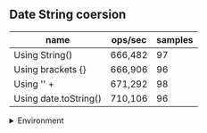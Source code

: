 ## Date String coersion

|name|ops/sec|samples|
|-|-|-|
|Using String()|666,482|97|
|Using brackets {}|666,906|96|
|Using '' + |671,292|98|
|Using date.toString()|710,106|96|


<details>
<summary>Environment</summary>

* __Machine:__ linux x64 | 2 vCPUs | 6.8GB Mem
* __Run:__ Tue Oct 10 2023 20:45:05 GMT+0000 (Coordinated Universal Time)
</details>

<!--
{"environment":{"platform":"linux","arch":"x64","cpus":2,"totalMemory":6.759757995605469},"benchmarks":"[{\"timeStamp\":1696970689662,\"currentTarget\":{\"0\":{\"name\":\"Using String()\",\"options\":{\"async\":false,\"defer\":false,\"delay\":0.005,\"initCount\":1,\"maxTime\":5,\"minSamples\":5,\"minTime\":0.05},\"async\":false,\"defer\":false,\"delay\":0.005,\"initCount\":1,\"maxTime\":5,\"minSamples\":5,\"minTime\":0.05,\"id\":1,\"stats\":{\"moe\":1.9731347976107695e-9,\"rme\":0.13150595684956742,\"sem\":1.0067014273524335e-9,\"deviation\":9.914859206859289e-9,\"mean\":0.000001500414768182617,\"sample\":[0.0000015072648475600635,0.0000015075281692247854,0.0000014929091342287874,0.0000014973765375107962,0.0000015001433421687465,0.0000014914557286237603,0.0000015056382642880544,0.000001501394228191917,0.0000014940944694284777,0.0000014941778896268279,0.0000015015937695446287,0.0000014972574083449981,0.0000014983236441611818,0.0000015066568186556274,0.0000014931652619352534,0.0000014913961640408614,0.0000014982104416713822,0.000001496637906900557,0.0000015001939720642106,0.0000014970608154391399,0.0000014964800607558747,0.0000014963222146111924,0.0000014917595079965453,0.0000015026984858851178,0.000001494086652586489,0.0000015088621233304578,0.000001503808073296249,0.0000015070118392479996,0.0000015030435493946514,0.000001495339024898117,0.0000014948928518309189,0.0000014981085760180861,0.00000149704360888836,0.0000014953480084481065,0.0000014943663622571912,0.0000014979866139155784,0.0000014934084838028379,0.000001505530505399054,0.0000014997952226552042,0.000001502451646488384,0.0000014901957937948062,0.0000015074462325609069,0.000001500437784454294,0.0000014963267097004492,0.0000014931586102269684,0.0000014995899693607403,0.0000014977039890531575,0.000001490716363744534,0.0000015000778177707707,0.0000014992776273909034,0.0000015037545884522713,0.0000014951278817265075,0.0000015031180057708896,0.0000014993430704702978,0.0000014948482612963678,0.0000015037873397388226,0.0000014948899068923461,0.0000014969037986732904,0.0000014903118065264598,0.0000014987987030371538,0.0000015046975934794895,0.0000014982037362048963,0.0000014985547788321385,0.00000151128958562632,0.0000015043881964482256,0.0000014957287681827646,0.0000015036356010351906,0.0000015097308207157093,0.0000015052241128000713,0.000001493447154713389,0.0000015115930035398757,0.0000015022612963679092,0.0000014948720587797842,0.0000014908294017907608,0.0000015456804295445758,0.0000015415187851384715,0.0000015509813784692269,0.0000014913708242853318,0.0000015064020882291697,0.000001497790254930541,0.0000015053351837558628,0.0000014996056818856498,0.000001498373716083833,0.0000015080366324289022,0.0000015018885887312235,0.0000015054925191474203,0.000001488200231550199,0.0000015023220328920026,0.0000014995166538027667,0.0000014984123077836488,0.0000014996799263789111,0.0000014992613548655228,0.0000014979046785014546,0.0000014847298877872113,0.0000014847031407706466,0.000001501057353203111,0.0000015008762690732053],\"variance\":9.830443309184242e-17},\"times\":{\"cycle\":0.05054297188099963,\"elapsed\":5.499,\"period\":0.000001500414768182617,\"timeStamp\":1696970684163},\"running\":false,\"count\":33686,\"cycles\":5,\"hz\":666482.3762107153},\"1\":{\"name\":\"Using brackets {}\",\"options\":{\"async\":false,\"defer\":false,\"delay\":0.005,\"initCount\":1,\"maxTime\":5,\"minSamples\":5,\"minTime\":0.05},\"async\":false,\"defer\":false,\"delay\":0.005,\"initCount\":1,\"maxTime\":5,\"minSamples\":5,\"minTime\":0.05,\"id\":2,\"stats\":{\"moe\":2.160351069282726e-8,\"rme\":1.4407502321144645,\"sem\":1.1022199333075133e-8,\"deviation\":1.079950568371165e-7,\"mean\":0.0000014994625863166898,\"sample\":[0.0000016037577500224638,0.0000015052467024768726,0.0000014792759608851073,0.0000014913798930544477,0.0000014895659251381134,0.0000014876810245502082,0.0000014864372655026737,0.000001484703063606015,0.0000014912187389822541,0.0000014866999353625572,0.0000014843523915853801,0.0000014863679339522858,0.0000014856245739804914,0.0000014912863144905394,0.0000014878458103184864,0.0000014750855858502762,0.0000014890651075332003,0.0000015370473322364556,0.000001485765630508873,0.0000014830654894817253,0.000001486147579033964,0.0000014872376013632624,0.00000147811185215654,0.0000014775066106475498,0.000001495370284404748,0.0000014940775355505936,0.000001485072217651898,0.0000014904754083911152,0.0000014888447526148783,0.000001489285462451522,0.0000014773479257257022,0.0000014735607004348338,0.000001484384710306734,0.0000014858302679515808,0.0000014883129333646727,0.0000014871171406745798,0.0000014827305500058762,0.0000014817051357386295,0.000001563431572452697,0.00000253449659184393,0.0000014895410741567752,0.0000014871994065107533,0.000001512475937242919,0.0000014851780173933483,0.00000149611658244212,0.0000014907457104242568,0.0000014835266588373459,0.0000014870733705226073,0.0000014861485320023487,0.000001489542601291838,0.0000014797215795654727,0.0000014836440986494423,0.000001482836670581327,0.0000014749534351145038,0.0000014849506165590136,0.0000014816857604227833,0.000001487957134468585,0.000001486127980035232,0.000001489795096887845,0.0000014843017909571346,0.0000014735265413975337,0.000001478015707574868,0.0000014879101585437464,0.0000014882800939518496,0.0000014932419847328243,0.0000014842753669994128,0.0000014952532002348794,0.0000014839054022313565,0.0000014746246036406341,0.00000147452184380505,0.0000014825284204345272,0.0000014849183499706402,0.0000014903764239577218,0.0000014850651497357604,0.0000014841373458602466,0.0000014874697592483853,0.0000014719234879624194,0.0000014872496183206108,0.000001483224310041104,0.000001484909600704639,0.0000014906172342924252,0.0000014889760129183792,0.00000149207058132707,0.0000014876254257193188,0.0000014727778919553728,0.000001488829213153259,0.0000014900212272460363,0.0000014869031708749266,0.000001484378185554903,0.0000014838173810921902,0.000001487510921902525,0.0000014912749266001175,0.0000014807521726365239,0.000001485182648267763,0.0000014890141808573107,0.000001487258426306518],\"variance\":1.1662932301252023e-14},\"times\":{\"cycle\":0.051071695689946454,\"elapsed\":5.443,\"period\":0.0000014994625863166898,\"timeStamp\":1696970689676},\"running\":false,\"count\":34060,\"cycles\":3,\"hz\":666905.6027976131},\"2\":{\"name\":\"Using '' + \",\"options\":{\"async\":false,\"defer\":false,\"delay\":0.005,\"initCount\":1,\"maxTime\":5,\"minSamples\":5,\"minTime\":0.05},\"async\":false,\"defer\":false,\"delay\":0.005,\"initCount\":1,\"maxTime\":5,\"minSamples\":5,\"minTime\":0.05,\"id\":3,\"stats\":{\"moe\":2.1577482853119377e-9,\"rme\":0.14484788098832277,\"sem\":1.1008919823020092e-9,\"deviation\":1.0898274604555119e-8,\"mean\":0.0000014896650683387554,\"sample\":[0.000001510499682846528,0.000001491409319188137,0.0000014856490052541472,0.0000014823459472223863,0.0000014901387035834465,0.0000014858467737174568,0.0000014852593718637465,0.0000014824256154436507,0.000001477201995526254,0.000001484115787614787,0.0000014799098186955498,0.000001487179773958088,0.0000014826882799623264,0.0000014798951024252415,0.0000014844954968212856,0.0000014736406286790675,0.0000014844954968212856,0.000001489431392747822,0.0000014907470567459383,0.0000014874888156345657,0.0000014861761243230516,0.0000014879038144572638,0.0000014754478161054862,0.0000014716891923710856,0.000001486900135389687,0.0000014958301153755592,0.0000014867412291028961,0.0000014830208971038381,0.0000014822468212856135,0.00000148838359430186,0.000001477001854250059,0.0000014911443960442665,0.0000014877860842947964,0.0000014886720331999058,0.0000014851224099364257,0.0000014872886743583707,0.0000014867824052272193,0.0000014890075641629386,0.0000014802836119613845,0.0000015490537438191666,0.0000014982524429008712,0.0000014890458264657405,0.000001495980250765246,0.0000014906911349187663,0.000001493504915234283,0.0000014774315693430658,0.000001473996762420532,0.0000014878596656463387,0.000001488613168118672,0.000001485690457970332,0.0000014891723863903933,0.000001483571285613374,0.000001495223805038851,0.0000014765986284436073,0.0000014877772545326112,0.0000014995533906286792,0.0000014898935130680479,0.000001499562220390864,0.0000014921156698846245,0.0000014914387214504356,0.000001489599187661879,0.0000014823998704968212,0.0000014884218566046622,0.0000014873445961855427,0.0000014876978161054862,0.0000014902672769013422,0.0000014949353367082647,0.000001491529962326348,0.000001494152431127855,0.000001474135065928891,0.0000014922452024958793,0.0000014891841594066399,0.0000014842747527666589,0.000001486744172356958,0.0000014868677595950082,0.000001486093713209324,0.0000014773109253590771,0.0000014774816046621142,0.0000014871415116552861,0.0000014854432246291501,0.000001488677919708029,0.0000014877920002354603,0.0000014875859430186014,0.0000014964688309394868,0.0000014754183541323288,0.0000014863291441017188,0.0000014880774958794442,0.0000015018108959265365,0.0000015119623263480103,0.0000015124067577113255,0.000001515488403578997,0.0000015070382034377207,0.0000014951001883682598,0.000001504574670355545,0.0000015139284200612197,0.0000015074031669413704,0.0000015028351777725454,0.0000015036887214504358],\"variance\":1.1877238935629102e-16},\"times\":{\"cycle\":0.05061286036187755,\"elapsed\":5.452,\"period\":0.0000014896650683387554,\"timeStamp\":1696970695119},\"running\":false,\"count\":33976,\"cycles\":3,\"hz\":671291.8368389882},\"3\":{\"name\":\"Using date.toString()\",\"options\":{\"async\":false,\"defer\":false,\"delay\":0.005,\"initCount\":1,\"maxTime\":5,\"minSamples\":5,\"minTime\":0.05},\"async\":false,\"defer\":false,\"delay\":0.005,\"initCount\":1,\"maxTime\":5,\"minSamples\":5,\"minTime\":0.05,\"id\":4,\"stats\":{\"moe\":3.841690875112512e-9,\"rme\":0.27280061491907115,\"sem\":1.9600463648533226e-9,\"deviation\":1.920445386435067e-8,\"mean\":0.0000014082412813666808,\"sample\":[0.0000014664756097560976,0.0000015230584761959096,0.000001508212610340479,0.000001425392321703797,0.0000014182223746849622,0.0000014147806663512122,0.000001416139152452767,0.0000013983532374300898,0.0000014143165920031164,0.0000013957654637023847,0.0000013951727927877794,0.0000014097643785302873,0.0000013949223406327388,0.0000014121295250285205,0.000001394663596649879,0.0000014131145552185648,0.0000013958016361056234,0.0000014083647569492753,0.0000013969424858788504,0.0000014088600684493168,0.0000013915916692172848,0.0000013997611786638472,0.000001410301399593756,0.000001395429227301817,0.0000014228232282478644,0.0000014007939564261665,0.0000014161646400845878,0.0000013949951306380256,0.0000014100041180889842,0.0000013997003812014803,0.0000014128506357995492,0.0000013981811402654497,0.0000014128562286095883,0.0000014008301010044798,0.0000013952483374606973,0.0000014174696569186676,0.0000013924324271682574,0.0000014147539163582739,0.000001399466679651632,0.0000014127142936642643,0.000001394271682573249,0.0000014122579648849438,0.0000013973101922702358,0.0000014082399899830269,0.0000013982507025793707,0.0000013981839227580067,0.0000014147400038954895,0.0000013974716046634575,0.0000014079951306380255,0.0000013958243134199615,0.0000014081676451765492,0.0000014061141378446813,0.000001417099585408609,0.0000014005212443306715,0.0000014250798853613067,0.0000014017260914327055,0.0000013961665878293775,0.0000013948142686218315,0.000001392156960405131,0.0000014139775731099919,0.0000013998228386989065,0.0000014124304794234677,0.0000013971126352987006,0.0000014132763849856702,0.0000014059944906647376,0.0000014131901277164083,0.000001398804446423106,0.0000014142975875789534,0.0000013975244441971117,0.0000013974298394501795,0.0000014128116809037535,0.0000013962973649795488,0.0000014174446144856563,0.0000013971988925679624,0.0000014106886390828905,0.0000013967398091210105,0.000001410930715935335,0.0000014003904671805002,0.0000014148957956537467,0.0000013990993628092046,0.0000013978945435320961,0.0000013982952224602799,0.000001396892818386711,0.0000014227815186844374,0.000001399015915857425,0.0000014198681933275829,0.000001400902473635883,0.0000014161145552185648,0.0000013996280642199281,0.0000014111060129664154,0.0000014000565680736804,0.0000014231488077019395,0.0000013961638053368207,0.0000013976441192019812,0.0000014154022371240156,0.000001400677063913854],\"variance\":3.6881104822797345e-16},\"times\":{\"cycle\":0.05061078341103714,\"elapsed\":5.401,\"period\":0.0000014082412813666808,\"timeStamp\":1696970700572},\"running\":false,\"count\":35939,\"cycles\":3,\"hz\":710105.5857626275},\"options\":{},\"events\":{\"start\":[null],\"cycle\":[null,null],\"complete\":[null,null]},\"length\":4,\"running\":false},\"type\":\"cycle\",\"target\":{\"name\":\"Using String()\",\"options\":{\"async\":false,\"defer\":false,\"delay\":0.005,\"initCount\":1,\"maxTime\":5,\"minSamples\":5,\"minTime\":0.05},\"async\":false,\"defer\":false,\"delay\":0.005,\"initCount\":1,\"maxTime\":5,\"minSamples\":5,\"minTime\":0.05,\"id\":1,\"stats\":{\"moe\":1.9731347976107695e-9,\"rme\":0.13150595684956742,\"sem\":1.0067014273524335e-9,\"deviation\":9.914859206859289e-9,\"mean\":0.000001500414768182617,\"sample\":[0.0000015072648475600635,0.0000015075281692247854,0.0000014929091342287874,0.0000014973765375107962,0.0000015001433421687465,0.0000014914557286237603,0.0000015056382642880544,0.000001501394228191917,0.0000014940944694284777,0.0000014941778896268279,0.0000015015937695446287,0.0000014972574083449981,0.0000014983236441611818,0.0000015066568186556274,0.0000014931652619352534,0.0000014913961640408614,0.0000014982104416713822,0.000001496637906900557,0.0000015001939720642106,0.0000014970608154391399,0.0000014964800607558747,0.0000014963222146111924,0.0000014917595079965453,0.0000015026984858851178,0.000001494086652586489,0.0000015088621233304578,0.000001503808073296249,0.0000015070118392479996,0.0000015030435493946514,0.000001495339024898117,0.0000014948928518309189,0.0000014981085760180861,0.00000149704360888836,0.0000014953480084481065,0.0000014943663622571912,0.0000014979866139155784,0.0000014934084838028379,0.000001505530505399054,0.0000014997952226552042,0.000001502451646488384,0.0000014901957937948062,0.0000015074462325609069,0.000001500437784454294,0.0000014963267097004492,0.0000014931586102269684,0.0000014995899693607403,0.0000014977039890531575,0.000001490716363744534,0.0000015000778177707707,0.0000014992776273909034,0.0000015037545884522713,0.0000014951278817265075,0.0000015031180057708896,0.0000014993430704702978,0.0000014948482612963678,0.0000015037873397388226,0.0000014948899068923461,0.0000014969037986732904,0.0000014903118065264598,0.0000014987987030371538,0.0000015046975934794895,0.0000014982037362048963,0.0000014985547788321385,0.00000151128958562632,0.0000015043881964482256,0.0000014957287681827646,0.0000015036356010351906,0.0000015097308207157093,0.0000015052241128000713,0.000001493447154713389,0.0000015115930035398757,0.0000015022612963679092,0.0000014948720587797842,0.0000014908294017907608,0.0000015456804295445758,0.0000015415187851384715,0.0000015509813784692269,0.0000014913708242853318,0.0000015064020882291697,0.000001497790254930541,0.0000015053351837558628,0.0000014996056818856498,0.000001498373716083833,0.0000015080366324289022,0.0000015018885887312235,0.0000015054925191474203,0.000001488200231550199,0.0000015023220328920026,0.0000014995166538027667,0.0000014984123077836488,0.0000014996799263789111,0.0000014992613548655228,0.0000014979046785014546,0.0000014847298877872113,0.0000014847031407706466,0.000001501057353203111,0.0000015008762690732053],\"variance\":9.830443309184242e-17},\"times\":{\"cycle\":0.05054297188099963,\"elapsed\":5.499,\"period\":0.000001500414768182617,\"timeStamp\":1696970684163},\"running\":false,\"count\":33686,\"cycles\":5,\"hz\":666482.3762107153},\"aborted\":false},{\"timeStamp\":1696970695119,\"currentTarget\":{\"0\":{\"name\":\"Using String()\",\"options\":{\"async\":false,\"defer\":false,\"delay\":0.005,\"initCount\":1,\"maxTime\":5,\"minSamples\":5,\"minTime\":0.05},\"async\":false,\"defer\":false,\"delay\":0.005,\"initCount\":1,\"maxTime\":5,\"minSamples\":5,\"minTime\":0.05,\"id\":1,\"stats\":{\"moe\":1.9731347976107695e-9,\"rme\":0.13150595684956742,\"sem\":1.0067014273524335e-9,\"deviation\":9.914859206859289e-9,\"mean\":0.000001500414768182617,\"sample\":[0.0000015072648475600635,0.0000015075281692247854,0.0000014929091342287874,0.0000014973765375107962,0.0000015001433421687465,0.0000014914557286237603,0.0000015056382642880544,0.000001501394228191917,0.0000014940944694284777,0.0000014941778896268279,0.0000015015937695446287,0.0000014972574083449981,0.0000014983236441611818,0.0000015066568186556274,0.0000014931652619352534,0.0000014913961640408614,0.0000014982104416713822,0.000001496637906900557,0.0000015001939720642106,0.0000014970608154391399,0.0000014964800607558747,0.0000014963222146111924,0.0000014917595079965453,0.0000015026984858851178,0.000001494086652586489,0.0000015088621233304578,0.000001503808073296249,0.0000015070118392479996,0.0000015030435493946514,0.000001495339024898117,0.0000014948928518309189,0.0000014981085760180861,0.00000149704360888836,0.0000014953480084481065,0.0000014943663622571912,0.0000014979866139155784,0.0000014934084838028379,0.000001505530505399054,0.0000014997952226552042,0.000001502451646488384,0.0000014901957937948062,0.0000015074462325609069,0.000001500437784454294,0.0000014963267097004492,0.0000014931586102269684,0.0000014995899693607403,0.0000014977039890531575,0.000001490716363744534,0.0000015000778177707707,0.0000014992776273909034,0.0000015037545884522713,0.0000014951278817265075,0.0000015031180057708896,0.0000014993430704702978,0.0000014948482612963678,0.0000015037873397388226,0.0000014948899068923461,0.0000014969037986732904,0.0000014903118065264598,0.0000014987987030371538,0.0000015046975934794895,0.0000014982037362048963,0.0000014985547788321385,0.00000151128958562632,0.0000015043881964482256,0.0000014957287681827646,0.0000015036356010351906,0.0000015097308207157093,0.0000015052241128000713,0.000001493447154713389,0.0000015115930035398757,0.0000015022612963679092,0.0000014948720587797842,0.0000014908294017907608,0.0000015456804295445758,0.0000015415187851384715,0.0000015509813784692269,0.0000014913708242853318,0.0000015064020882291697,0.000001497790254930541,0.0000015053351837558628,0.0000014996056818856498,0.000001498373716083833,0.0000015080366324289022,0.0000015018885887312235,0.0000015054925191474203,0.000001488200231550199,0.0000015023220328920026,0.0000014995166538027667,0.0000014984123077836488,0.0000014996799263789111,0.0000014992613548655228,0.0000014979046785014546,0.0000014847298877872113,0.0000014847031407706466,0.000001501057353203111,0.0000015008762690732053],\"variance\":9.830443309184242e-17},\"times\":{\"cycle\":0.05054297188099963,\"elapsed\":5.499,\"period\":0.000001500414768182617,\"timeStamp\":1696970684163},\"running\":false,\"count\":33686,\"cycles\":5,\"hz\":666482.3762107153},\"1\":{\"name\":\"Using brackets {}\",\"options\":{\"async\":false,\"defer\":false,\"delay\":0.005,\"initCount\":1,\"maxTime\":5,\"minSamples\":5,\"minTime\":0.05},\"async\":false,\"defer\":false,\"delay\":0.005,\"initCount\":1,\"maxTime\":5,\"minSamples\":5,\"minTime\":0.05,\"id\":2,\"stats\":{\"moe\":2.160351069282726e-8,\"rme\":1.4407502321144645,\"sem\":1.1022199333075133e-8,\"deviation\":1.079950568371165e-7,\"mean\":0.0000014994625863166898,\"sample\":[0.0000016037577500224638,0.0000015052467024768726,0.0000014792759608851073,0.0000014913798930544477,0.0000014895659251381134,0.0000014876810245502082,0.0000014864372655026737,0.000001484703063606015,0.0000014912187389822541,0.0000014866999353625572,0.0000014843523915853801,0.0000014863679339522858,0.0000014856245739804914,0.0000014912863144905394,0.0000014878458103184864,0.0000014750855858502762,0.0000014890651075332003,0.0000015370473322364556,0.000001485765630508873,0.0000014830654894817253,0.000001486147579033964,0.0000014872376013632624,0.00000147811185215654,0.0000014775066106475498,0.000001495370284404748,0.0000014940775355505936,0.000001485072217651898,0.0000014904754083911152,0.0000014888447526148783,0.000001489285462451522,0.0000014773479257257022,0.0000014735607004348338,0.000001484384710306734,0.0000014858302679515808,0.0000014883129333646727,0.0000014871171406745798,0.0000014827305500058762,0.0000014817051357386295,0.000001563431572452697,0.00000253449659184393,0.0000014895410741567752,0.0000014871994065107533,0.000001512475937242919,0.0000014851780173933483,0.00000149611658244212,0.0000014907457104242568,0.0000014835266588373459,0.0000014870733705226073,0.0000014861485320023487,0.000001489542601291838,0.0000014797215795654727,0.0000014836440986494423,0.000001482836670581327,0.0000014749534351145038,0.0000014849506165590136,0.0000014816857604227833,0.000001487957134468585,0.000001486127980035232,0.000001489795096887845,0.0000014843017909571346,0.0000014735265413975337,0.000001478015707574868,0.0000014879101585437464,0.0000014882800939518496,0.0000014932419847328243,0.0000014842753669994128,0.0000014952532002348794,0.0000014839054022313565,0.0000014746246036406341,0.00000147452184380505,0.0000014825284204345272,0.0000014849183499706402,0.0000014903764239577218,0.0000014850651497357604,0.0000014841373458602466,0.0000014874697592483853,0.0000014719234879624194,0.0000014872496183206108,0.000001483224310041104,0.000001484909600704639,0.0000014906172342924252,0.0000014889760129183792,0.00000149207058132707,0.0000014876254257193188,0.0000014727778919553728,0.000001488829213153259,0.0000014900212272460363,0.0000014869031708749266,0.000001484378185554903,0.0000014838173810921902,0.000001487510921902525,0.0000014912749266001175,0.0000014807521726365239,0.000001485182648267763,0.0000014890141808573107,0.000001487258426306518],\"variance\":1.1662932301252023e-14},\"times\":{\"cycle\":0.051071695689946454,\"elapsed\":5.443,\"period\":0.0000014994625863166898,\"timeStamp\":1696970689676},\"running\":false,\"count\":34060,\"cycles\":3,\"hz\":666905.6027976131},\"2\":{\"name\":\"Using '' + \",\"options\":{\"async\":false,\"defer\":false,\"delay\":0.005,\"initCount\":1,\"maxTime\":5,\"minSamples\":5,\"minTime\":0.05},\"async\":false,\"defer\":false,\"delay\":0.005,\"initCount\":1,\"maxTime\":5,\"minSamples\":5,\"minTime\":0.05,\"id\":3,\"stats\":{\"moe\":2.1577482853119377e-9,\"rme\":0.14484788098832277,\"sem\":1.1008919823020092e-9,\"deviation\":1.0898274604555119e-8,\"mean\":0.0000014896650683387554,\"sample\":[0.000001510499682846528,0.000001491409319188137,0.0000014856490052541472,0.0000014823459472223863,0.0000014901387035834465,0.0000014858467737174568,0.0000014852593718637465,0.0000014824256154436507,0.000001477201995526254,0.000001484115787614787,0.0000014799098186955498,0.000001487179773958088,0.0000014826882799623264,0.0000014798951024252415,0.0000014844954968212856,0.0000014736406286790675,0.0000014844954968212856,0.000001489431392747822,0.0000014907470567459383,0.0000014874888156345657,0.0000014861761243230516,0.0000014879038144572638,0.0000014754478161054862,0.0000014716891923710856,0.000001486900135389687,0.0000014958301153755592,0.0000014867412291028961,0.0000014830208971038381,0.0000014822468212856135,0.00000148838359430186,0.000001477001854250059,0.0000014911443960442665,0.0000014877860842947964,0.0000014886720331999058,0.0000014851224099364257,0.0000014872886743583707,0.0000014867824052272193,0.0000014890075641629386,0.0000014802836119613845,0.0000015490537438191666,0.0000014982524429008712,0.0000014890458264657405,0.000001495980250765246,0.0000014906911349187663,0.000001493504915234283,0.0000014774315693430658,0.000001473996762420532,0.0000014878596656463387,0.000001488613168118672,0.000001485690457970332,0.0000014891723863903933,0.000001483571285613374,0.000001495223805038851,0.0000014765986284436073,0.0000014877772545326112,0.0000014995533906286792,0.0000014898935130680479,0.000001499562220390864,0.0000014921156698846245,0.0000014914387214504356,0.000001489599187661879,0.0000014823998704968212,0.0000014884218566046622,0.0000014873445961855427,0.0000014876978161054862,0.0000014902672769013422,0.0000014949353367082647,0.000001491529962326348,0.000001494152431127855,0.000001474135065928891,0.0000014922452024958793,0.0000014891841594066399,0.0000014842747527666589,0.000001486744172356958,0.0000014868677595950082,0.000001486093713209324,0.0000014773109253590771,0.0000014774816046621142,0.0000014871415116552861,0.0000014854432246291501,0.000001488677919708029,0.0000014877920002354603,0.0000014875859430186014,0.0000014964688309394868,0.0000014754183541323288,0.0000014863291441017188,0.0000014880774958794442,0.0000015018108959265365,0.0000015119623263480103,0.0000015124067577113255,0.000001515488403578997,0.0000015070382034377207,0.0000014951001883682598,0.000001504574670355545,0.0000015139284200612197,0.0000015074031669413704,0.0000015028351777725454,0.0000015036887214504358],\"variance\":1.1877238935629102e-16},\"times\":{\"cycle\":0.05061286036187755,\"elapsed\":5.452,\"period\":0.0000014896650683387554,\"timeStamp\":1696970695119},\"running\":false,\"count\":33976,\"cycles\":3,\"hz\":671291.8368389882},\"3\":{\"name\":\"Using date.toString()\",\"options\":{\"async\":false,\"defer\":false,\"delay\":0.005,\"initCount\":1,\"maxTime\":5,\"minSamples\":5,\"minTime\":0.05},\"async\":false,\"defer\":false,\"delay\":0.005,\"initCount\":1,\"maxTime\":5,\"minSamples\":5,\"minTime\":0.05,\"id\":4,\"stats\":{\"moe\":3.841690875112512e-9,\"rme\":0.27280061491907115,\"sem\":1.9600463648533226e-9,\"deviation\":1.920445386435067e-8,\"mean\":0.0000014082412813666808,\"sample\":[0.0000014664756097560976,0.0000015230584761959096,0.000001508212610340479,0.000001425392321703797,0.0000014182223746849622,0.0000014147806663512122,0.000001416139152452767,0.0000013983532374300898,0.0000014143165920031164,0.0000013957654637023847,0.0000013951727927877794,0.0000014097643785302873,0.0000013949223406327388,0.0000014121295250285205,0.000001394663596649879,0.0000014131145552185648,0.0000013958016361056234,0.0000014083647569492753,0.0000013969424858788504,0.0000014088600684493168,0.0000013915916692172848,0.0000013997611786638472,0.000001410301399593756,0.000001395429227301817,0.0000014228232282478644,0.0000014007939564261665,0.0000014161646400845878,0.0000013949951306380256,0.0000014100041180889842,0.0000013997003812014803,0.0000014128506357995492,0.0000013981811402654497,0.0000014128562286095883,0.0000014008301010044798,0.0000013952483374606973,0.0000014174696569186676,0.0000013924324271682574,0.0000014147539163582739,0.000001399466679651632,0.0000014127142936642643,0.000001394271682573249,0.0000014122579648849438,0.0000013973101922702358,0.0000014082399899830269,0.0000013982507025793707,0.0000013981839227580067,0.0000014147400038954895,0.0000013974716046634575,0.0000014079951306380255,0.0000013958243134199615,0.0000014081676451765492,0.0000014061141378446813,0.000001417099585408609,0.0000014005212443306715,0.0000014250798853613067,0.0000014017260914327055,0.0000013961665878293775,0.0000013948142686218315,0.000001392156960405131,0.0000014139775731099919,0.0000013998228386989065,0.0000014124304794234677,0.0000013971126352987006,0.0000014132763849856702,0.0000014059944906647376,0.0000014131901277164083,0.000001398804446423106,0.0000014142975875789534,0.0000013975244441971117,0.0000013974298394501795,0.0000014128116809037535,0.0000013962973649795488,0.0000014174446144856563,0.0000013971988925679624,0.0000014106886390828905,0.0000013967398091210105,0.000001410930715935335,0.0000014003904671805002,0.0000014148957956537467,0.0000013990993628092046,0.0000013978945435320961,0.0000013982952224602799,0.000001396892818386711,0.0000014227815186844374,0.000001399015915857425,0.0000014198681933275829,0.000001400902473635883,0.0000014161145552185648,0.0000013996280642199281,0.0000014111060129664154,0.0000014000565680736804,0.0000014231488077019395,0.0000013961638053368207,0.0000013976441192019812,0.0000014154022371240156,0.000001400677063913854],\"variance\":3.6881104822797345e-16},\"times\":{\"cycle\":0.05061078341103714,\"elapsed\":5.401,\"period\":0.0000014082412813666808,\"timeStamp\":1696970700572},\"running\":false,\"count\":35939,\"cycles\":3,\"hz\":710105.5857626275},\"options\":{},\"events\":{\"start\":[null],\"cycle\":[null,null],\"complete\":[null,null]},\"length\":4,\"running\":false},\"type\":\"cycle\",\"target\":{\"name\":\"Using brackets {}\",\"options\":{\"async\":false,\"defer\":false,\"delay\":0.005,\"initCount\":1,\"maxTime\":5,\"minSamples\":5,\"minTime\":0.05},\"async\":false,\"defer\":false,\"delay\":0.005,\"initCount\":1,\"maxTime\":5,\"minSamples\":5,\"minTime\":0.05,\"id\":2,\"stats\":{\"moe\":2.160351069282726e-8,\"rme\":1.4407502321144645,\"sem\":1.1022199333075133e-8,\"deviation\":1.079950568371165e-7,\"mean\":0.0000014994625863166898,\"sample\":[0.0000016037577500224638,0.0000015052467024768726,0.0000014792759608851073,0.0000014913798930544477,0.0000014895659251381134,0.0000014876810245502082,0.0000014864372655026737,0.000001484703063606015,0.0000014912187389822541,0.0000014866999353625572,0.0000014843523915853801,0.0000014863679339522858,0.0000014856245739804914,0.0000014912863144905394,0.0000014878458103184864,0.0000014750855858502762,0.0000014890651075332003,0.0000015370473322364556,0.000001485765630508873,0.0000014830654894817253,0.000001486147579033964,0.0000014872376013632624,0.00000147811185215654,0.0000014775066106475498,0.000001495370284404748,0.0000014940775355505936,0.000001485072217651898,0.0000014904754083911152,0.0000014888447526148783,0.000001489285462451522,0.0000014773479257257022,0.0000014735607004348338,0.000001484384710306734,0.0000014858302679515808,0.0000014883129333646727,0.0000014871171406745798,0.0000014827305500058762,0.0000014817051357386295,0.000001563431572452697,0.00000253449659184393,0.0000014895410741567752,0.0000014871994065107533,0.000001512475937242919,0.0000014851780173933483,0.00000149611658244212,0.0000014907457104242568,0.0000014835266588373459,0.0000014870733705226073,0.0000014861485320023487,0.000001489542601291838,0.0000014797215795654727,0.0000014836440986494423,0.000001482836670581327,0.0000014749534351145038,0.0000014849506165590136,0.0000014816857604227833,0.000001487957134468585,0.000001486127980035232,0.000001489795096887845,0.0000014843017909571346,0.0000014735265413975337,0.000001478015707574868,0.0000014879101585437464,0.0000014882800939518496,0.0000014932419847328243,0.0000014842753669994128,0.0000014952532002348794,0.0000014839054022313565,0.0000014746246036406341,0.00000147452184380505,0.0000014825284204345272,0.0000014849183499706402,0.0000014903764239577218,0.0000014850651497357604,0.0000014841373458602466,0.0000014874697592483853,0.0000014719234879624194,0.0000014872496183206108,0.000001483224310041104,0.000001484909600704639,0.0000014906172342924252,0.0000014889760129183792,0.00000149207058132707,0.0000014876254257193188,0.0000014727778919553728,0.000001488829213153259,0.0000014900212272460363,0.0000014869031708749266,0.000001484378185554903,0.0000014838173810921902,0.000001487510921902525,0.0000014912749266001175,0.0000014807521726365239,0.000001485182648267763,0.0000014890141808573107,0.000001487258426306518],\"variance\":1.1662932301252023e-14},\"times\":{\"cycle\":0.051071695689946454,\"elapsed\":5.443,\"period\":0.0000014994625863166898,\"timeStamp\":1696970689676},\"running\":false,\"count\":34060,\"cycles\":3,\"hz\":666905.6027976131},\"aborted\":false},{\"timeStamp\":1696970700572,\"currentTarget\":{\"0\":{\"name\":\"Using String()\",\"options\":{\"async\":false,\"defer\":false,\"delay\":0.005,\"initCount\":1,\"maxTime\":5,\"minSamples\":5,\"minTime\":0.05},\"async\":false,\"defer\":false,\"delay\":0.005,\"initCount\":1,\"maxTime\":5,\"minSamples\":5,\"minTime\":0.05,\"id\":1,\"stats\":{\"moe\":1.9731347976107695e-9,\"rme\":0.13150595684956742,\"sem\":1.0067014273524335e-9,\"deviation\":9.914859206859289e-9,\"mean\":0.000001500414768182617,\"sample\":[0.0000015072648475600635,0.0000015075281692247854,0.0000014929091342287874,0.0000014973765375107962,0.0000015001433421687465,0.0000014914557286237603,0.0000015056382642880544,0.000001501394228191917,0.0000014940944694284777,0.0000014941778896268279,0.0000015015937695446287,0.0000014972574083449981,0.0000014983236441611818,0.0000015066568186556274,0.0000014931652619352534,0.0000014913961640408614,0.0000014982104416713822,0.000001496637906900557,0.0000015001939720642106,0.0000014970608154391399,0.0000014964800607558747,0.0000014963222146111924,0.0000014917595079965453,0.0000015026984858851178,0.000001494086652586489,0.0000015088621233304578,0.000001503808073296249,0.0000015070118392479996,0.0000015030435493946514,0.000001495339024898117,0.0000014948928518309189,0.0000014981085760180861,0.00000149704360888836,0.0000014953480084481065,0.0000014943663622571912,0.0000014979866139155784,0.0000014934084838028379,0.000001505530505399054,0.0000014997952226552042,0.000001502451646488384,0.0000014901957937948062,0.0000015074462325609069,0.000001500437784454294,0.0000014963267097004492,0.0000014931586102269684,0.0000014995899693607403,0.0000014977039890531575,0.000001490716363744534,0.0000015000778177707707,0.0000014992776273909034,0.0000015037545884522713,0.0000014951278817265075,0.0000015031180057708896,0.0000014993430704702978,0.0000014948482612963678,0.0000015037873397388226,0.0000014948899068923461,0.0000014969037986732904,0.0000014903118065264598,0.0000014987987030371538,0.0000015046975934794895,0.0000014982037362048963,0.0000014985547788321385,0.00000151128958562632,0.0000015043881964482256,0.0000014957287681827646,0.0000015036356010351906,0.0000015097308207157093,0.0000015052241128000713,0.000001493447154713389,0.0000015115930035398757,0.0000015022612963679092,0.0000014948720587797842,0.0000014908294017907608,0.0000015456804295445758,0.0000015415187851384715,0.0000015509813784692269,0.0000014913708242853318,0.0000015064020882291697,0.000001497790254930541,0.0000015053351837558628,0.0000014996056818856498,0.000001498373716083833,0.0000015080366324289022,0.0000015018885887312235,0.0000015054925191474203,0.000001488200231550199,0.0000015023220328920026,0.0000014995166538027667,0.0000014984123077836488,0.0000014996799263789111,0.0000014992613548655228,0.0000014979046785014546,0.0000014847298877872113,0.0000014847031407706466,0.000001501057353203111,0.0000015008762690732053],\"variance\":9.830443309184242e-17},\"times\":{\"cycle\":0.05054297188099963,\"elapsed\":5.499,\"period\":0.000001500414768182617,\"timeStamp\":1696970684163},\"running\":false,\"count\":33686,\"cycles\":5,\"hz\":666482.3762107153},\"1\":{\"name\":\"Using brackets {}\",\"options\":{\"async\":false,\"defer\":false,\"delay\":0.005,\"initCount\":1,\"maxTime\":5,\"minSamples\":5,\"minTime\":0.05},\"async\":false,\"defer\":false,\"delay\":0.005,\"initCount\":1,\"maxTime\":5,\"minSamples\":5,\"minTime\":0.05,\"id\":2,\"stats\":{\"moe\":2.160351069282726e-8,\"rme\":1.4407502321144645,\"sem\":1.1022199333075133e-8,\"deviation\":1.079950568371165e-7,\"mean\":0.0000014994625863166898,\"sample\":[0.0000016037577500224638,0.0000015052467024768726,0.0000014792759608851073,0.0000014913798930544477,0.0000014895659251381134,0.0000014876810245502082,0.0000014864372655026737,0.000001484703063606015,0.0000014912187389822541,0.0000014866999353625572,0.0000014843523915853801,0.0000014863679339522858,0.0000014856245739804914,0.0000014912863144905394,0.0000014878458103184864,0.0000014750855858502762,0.0000014890651075332003,0.0000015370473322364556,0.000001485765630508873,0.0000014830654894817253,0.000001486147579033964,0.0000014872376013632624,0.00000147811185215654,0.0000014775066106475498,0.000001495370284404748,0.0000014940775355505936,0.000001485072217651898,0.0000014904754083911152,0.0000014888447526148783,0.000001489285462451522,0.0000014773479257257022,0.0000014735607004348338,0.000001484384710306734,0.0000014858302679515808,0.0000014883129333646727,0.0000014871171406745798,0.0000014827305500058762,0.0000014817051357386295,0.000001563431572452697,0.00000253449659184393,0.0000014895410741567752,0.0000014871994065107533,0.000001512475937242919,0.0000014851780173933483,0.00000149611658244212,0.0000014907457104242568,0.0000014835266588373459,0.0000014870733705226073,0.0000014861485320023487,0.000001489542601291838,0.0000014797215795654727,0.0000014836440986494423,0.000001482836670581327,0.0000014749534351145038,0.0000014849506165590136,0.0000014816857604227833,0.000001487957134468585,0.000001486127980035232,0.000001489795096887845,0.0000014843017909571346,0.0000014735265413975337,0.000001478015707574868,0.0000014879101585437464,0.0000014882800939518496,0.0000014932419847328243,0.0000014842753669994128,0.0000014952532002348794,0.0000014839054022313565,0.0000014746246036406341,0.00000147452184380505,0.0000014825284204345272,0.0000014849183499706402,0.0000014903764239577218,0.0000014850651497357604,0.0000014841373458602466,0.0000014874697592483853,0.0000014719234879624194,0.0000014872496183206108,0.000001483224310041104,0.000001484909600704639,0.0000014906172342924252,0.0000014889760129183792,0.00000149207058132707,0.0000014876254257193188,0.0000014727778919553728,0.000001488829213153259,0.0000014900212272460363,0.0000014869031708749266,0.000001484378185554903,0.0000014838173810921902,0.000001487510921902525,0.0000014912749266001175,0.0000014807521726365239,0.000001485182648267763,0.0000014890141808573107,0.000001487258426306518],\"variance\":1.1662932301252023e-14},\"times\":{\"cycle\":0.051071695689946454,\"elapsed\":5.443,\"period\":0.0000014994625863166898,\"timeStamp\":1696970689676},\"running\":false,\"count\":34060,\"cycles\":3,\"hz\":666905.6027976131},\"2\":{\"name\":\"Using '' + \",\"options\":{\"async\":false,\"defer\":false,\"delay\":0.005,\"initCount\":1,\"maxTime\":5,\"minSamples\":5,\"minTime\":0.05},\"async\":false,\"defer\":false,\"delay\":0.005,\"initCount\":1,\"maxTime\":5,\"minSamples\":5,\"minTime\":0.05,\"id\":3,\"stats\":{\"moe\":2.1577482853119377e-9,\"rme\":0.14484788098832277,\"sem\":1.1008919823020092e-9,\"deviation\":1.0898274604555119e-8,\"mean\":0.0000014896650683387554,\"sample\":[0.000001510499682846528,0.000001491409319188137,0.0000014856490052541472,0.0000014823459472223863,0.0000014901387035834465,0.0000014858467737174568,0.0000014852593718637465,0.0000014824256154436507,0.000001477201995526254,0.000001484115787614787,0.0000014799098186955498,0.000001487179773958088,0.0000014826882799623264,0.0000014798951024252415,0.0000014844954968212856,0.0000014736406286790675,0.0000014844954968212856,0.000001489431392747822,0.0000014907470567459383,0.0000014874888156345657,0.0000014861761243230516,0.0000014879038144572638,0.0000014754478161054862,0.0000014716891923710856,0.000001486900135389687,0.0000014958301153755592,0.0000014867412291028961,0.0000014830208971038381,0.0000014822468212856135,0.00000148838359430186,0.000001477001854250059,0.0000014911443960442665,0.0000014877860842947964,0.0000014886720331999058,0.0000014851224099364257,0.0000014872886743583707,0.0000014867824052272193,0.0000014890075641629386,0.0000014802836119613845,0.0000015490537438191666,0.0000014982524429008712,0.0000014890458264657405,0.000001495980250765246,0.0000014906911349187663,0.000001493504915234283,0.0000014774315693430658,0.000001473996762420532,0.0000014878596656463387,0.000001488613168118672,0.000001485690457970332,0.0000014891723863903933,0.000001483571285613374,0.000001495223805038851,0.0000014765986284436073,0.0000014877772545326112,0.0000014995533906286792,0.0000014898935130680479,0.000001499562220390864,0.0000014921156698846245,0.0000014914387214504356,0.000001489599187661879,0.0000014823998704968212,0.0000014884218566046622,0.0000014873445961855427,0.0000014876978161054862,0.0000014902672769013422,0.0000014949353367082647,0.000001491529962326348,0.000001494152431127855,0.000001474135065928891,0.0000014922452024958793,0.0000014891841594066399,0.0000014842747527666589,0.000001486744172356958,0.0000014868677595950082,0.000001486093713209324,0.0000014773109253590771,0.0000014774816046621142,0.0000014871415116552861,0.0000014854432246291501,0.000001488677919708029,0.0000014877920002354603,0.0000014875859430186014,0.0000014964688309394868,0.0000014754183541323288,0.0000014863291441017188,0.0000014880774958794442,0.0000015018108959265365,0.0000015119623263480103,0.0000015124067577113255,0.000001515488403578997,0.0000015070382034377207,0.0000014951001883682598,0.000001504574670355545,0.0000015139284200612197,0.0000015074031669413704,0.0000015028351777725454,0.0000015036887214504358],\"variance\":1.1877238935629102e-16},\"times\":{\"cycle\":0.05061286036187755,\"elapsed\":5.452,\"period\":0.0000014896650683387554,\"timeStamp\":1696970695119},\"running\":false,\"count\":33976,\"cycles\":3,\"hz\":671291.8368389882},\"3\":{\"name\":\"Using date.toString()\",\"options\":{\"async\":false,\"defer\":false,\"delay\":0.005,\"initCount\":1,\"maxTime\":5,\"minSamples\":5,\"minTime\":0.05},\"async\":false,\"defer\":false,\"delay\":0.005,\"initCount\":1,\"maxTime\":5,\"minSamples\":5,\"minTime\":0.05,\"id\":4,\"stats\":{\"moe\":3.841690875112512e-9,\"rme\":0.27280061491907115,\"sem\":1.9600463648533226e-9,\"deviation\":1.920445386435067e-8,\"mean\":0.0000014082412813666808,\"sample\":[0.0000014664756097560976,0.0000015230584761959096,0.000001508212610340479,0.000001425392321703797,0.0000014182223746849622,0.0000014147806663512122,0.000001416139152452767,0.0000013983532374300898,0.0000014143165920031164,0.0000013957654637023847,0.0000013951727927877794,0.0000014097643785302873,0.0000013949223406327388,0.0000014121295250285205,0.000001394663596649879,0.0000014131145552185648,0.0000013958016361056234,0.0000014083647569492753,0.0000013969424858788504,0.0000014088600684493168,0.0000013915916692172848,0.0000013997611786638472,0.000001410301399593756,0.000001395429227301817,0.0000014228232282478644,0.0000014007939564261665,0.0000014161646400845878,0.0000013949951306380256,0.0000014100041180889842,0.0000013997003812014803,0.0000014128506357995492,0.0000013981811402654497,0.0000014128562286095883,0.0000014008301010044798,0.0000013952483374606973,0.0000014174696569186676,0.0000013924324271682574,0.0000014147539163582739,0.000001399466679651632,0.0000014127142936642643,0.000001394271682573249,0.0000014122579648849438,0.0000013973101922702358,0.0000014082399899830269,0.0000013982507025793707,0.0000013981839227580067,0.0000014147400038954895,0.0000013974716046634575,0.0000014079951306380255,0.0000013958243134199615,0.0000014081676451765492,0.0000014061141378446813,0.000001417099585408609,0.0000014005212443306715,0.0000014250798853613067,0.0000014017260914327055,0.0000013961665878293775,0.0000013948142686218315,0.000001392156960405131,0.0000014139775731099919,0.0000013998228386989065,0.0000014124304794234677,0.0000013971126352987006,0.0000014132763849856702,0.0000014059944906647376,0.0000014131901277164083,0.000001398804446423106,0.0000014142975875789534,0.0000013975244441971117,0.0000013974298394501795,0.0000014128116809037535,0.0000013962973649795488,0.0000014174446144856563,0.0000013971988925679624,0.0000014106886390828905,0.0000013967398091210105,0.000001410930715935335,0.0000014003904671805002,0.0000014148957956537467,0.0000013990993628092046,0.0000013978945435320961,0.0000013982952224602799,0.000001396892818386711,0.0000014227815186844374,0.000001399015915857425,0.0000014198681933275829,0.000001400902473635883,0.0000014161145552185648,0.0000013996280642199281,0.0000014111060129664154,0.0000014000565680736804,0.0000014231488077019395,0.0000013961638053368207,0.0000013976441192019812,0.0000014154022371240156,0.000001400677063913854],\"variance\":3.6881104822797345e-16},\"times\":{\"cycle\":0.05061078341103714,\"elapsed\":5.401,\"period\":0.0000014082412813666808,\"timeStamp\":1696970700572},\"running\":false,\"count\":35939,\"cycles\":3,\"hz\":710105.5857626275},\"options\":{},\"events\":{\"start\":[null],\"cycle\":[null,null],\"complete\":[null,null]},\"length\":4,\"running\":false},\"type\":\"cycle\",\"target\":{\"name\":\"Using '' + \",\"options\":{\"async\":false,\"defer\":false,\"delay\":0.005,\"initCount\":1,\"maxTime\":5,\"minSamples\":5,\"minTime\":0.05},\"async\":false,\"defer\":false,\"delay\":0.005,\"initCount\":1,\"maxTime\":5,\"minSamples\":5,\"minTime\":0.05,\"id\":3,\"stats\":{\"moe\":2.1577482853119377e-9,\"rme\":0.14484788098832277,\"sem\":1.1008919823020092e-9,\"deviation\":1.0898274604555119e-8,\"mean\":0.0000014896650683387554,\"sample\":[0.000001510499682846528,0.000001491409319188137,0.0000014856490052541472,0.0000014823459472223863,0.0000014901387035834465,0.0000014858467737174568,0.0000014852593718637465,0.0000014824256154436507,0.000001477201995526254,0.000001484115787614787,0.0000014799098186955498,0.000001487179773958088,0.0000014826882799623264,0.0000014798951024252415,0.0000014844954968212856,0.0000014736406286790675,0.0000014844954968212856,0.000001489431392747822,0.0000014907470567459383,0.0000014874888156345657,0.0000014861761243230516,0.0000014879038144572638,0.0000014754478161054862,0.0000014716891923710856,0.000001486900135389687,0.0000014958301153755592,0.0000014867412291028961,0.0000014830208971038381,0.0000014822468212856135,0.00000148838359430186,0.000001477001854250059,0.0000014911443960442665,0.0000014877860842947964,0.0000014886720331999058,0.0000014851224099364257,0.0000014872886743583707,0.0000014867824052272193,0.0000014890075641629386,0.0000014802836119613845,0.0000015490537438191666,0.0000014982524429008712,0.0000014890458264657405,0.000001495980250765246,0.0000014906911349187663,0.000001493504915234283,0.0000014774315693430658,0.000001473996762420532,0.0000014878596656463387,0.000001488613168118672,0.000001485690457970332,0.0000014891723863903933,0.000001483571285613374,0.000001495223805038851,0.0000014765986284436073,0.0000014877772545326112,0.0000014995533906286792,0.0000014898935130680479,0.000001499562220390864,0.0000014921156698846245,0.0000014914387214504356,0.000001489599187661879,0.0000014823998704968212,0.0000014884218566046622,0.0000014873445961855427,0.0000014876978161054862,0.0000014902672769013422,0.0000014949353367082647,0.000001491529962326348,0.000001494152431127855,0.000001474135065928891,0.0000014922452024958793,0.0000014891841594066399,0.0000014842747527666589,0.000001486744172356958,0.0000014868677595950082,0.000001486093713209324,0.0000014773109253590771,0.0000014774816046621142,0.0000014871415116552861,0.0000014854432246291501,0.000001488677919708029,0.0000014877920002354603,0.0000014875859430186014,0.0000014964688309394868,0.0000014754183541323288,0.0000014863291441017188,0.0000014880774958794442,0.0000015018108959265365,0.0000015119623263480103,0.0000015124067577113255,0.000001515488403578997,0.0000015070382034377207,0.0000014951001883682598,0.000001504574670355545,0.0000015139284200612197,0.0000015074031669413704,0.0000015028351777725454,0.0000015036887214504358],\"variance\":1.1877238935629102e-16},\"times\":{\"cycle\":0.05061286036187755,\"elapsed\":5.452,\"period\":0.0000014896650683387554,\"timeStamp\":1696970695119},\"running\":false,\"count\":33976,\"cycles\":3,\"hz\":671291.8368389882},\"aborted\":false},{\"timeStamp\":1696970705973,\"currentTarget\":{\"0\":{\"name\":\"Using String()\",\"options\":{\"async\":false,\"defer\":false,\"delay\":0.005,\"initCount\":1,\"maxTime\":5,\"minSamples\":5,\"minTime\":0.05},\"async\":false,\"defer\":false,\"delay\":0.005,\"initCount\":1,\"maxTime\":5,\"minSamples\":5,\"minTime\":0.05,\"id\":1,\"stats\":{\"moe\":1.9731347976107695e-9,\"rme\":0.13150595684956742,\"sem\":1.0067014273524335e-9,\"deviation\":9.914859206859289e-9,\"mean\":0.000001500414768182617,\"sample\":[0.0000015072648475600635,0.0000015075281692247854,0.0000014929091342287874,0.0000014973765375107962,0.0000015001433421687465,0.0000014914557286237603,0.0000015056382642880544,0.000001501394228191917,0.0000014940944694284777,0.0000014941778896268279,0.0000015015937695446287,0.0000014972574083449981,0.0000014983236441611818,0.0000015066568186556274,0.0000014931652619352534,0.0000014913961640408614,0.0000014982104416713822,0.000001496637906900557,0.0000015001939720642106,0.0000014970608154391399,0.0000014964800607558747,0.0000014963222146111924,0.0000014917595079965453,0.0000015026984858851178,0.000001494086652586489,0.0000015088621233304578,0.000001503808073296249,0.0000015070118392479996,0.0000015030435493946514,0.000001495339024898117,0.0000014948928518309189,0.0000014981085760180861,0.00000149704360888836,0.0000014953480084481065,0.0000014943663622571912,0.0000014979866139155784,0.0000014934084838028379,0.000001505530505399054,0.0000014997952226552042,0.000001502451646488384,0.0000014901957937948062,0.0000015074462325609069,0.000001500437784454294,0.0000014963267097004492,0.0000014931586102269684,0.0000014995899693607403,0.0000014977039890531575,0.000001490716363744534,0.0000015000778177707707,0.0000014992776273909034,0.0000015037545884522713,0.0000014951278817265075,0.0000015031180057708896,0.0000014993430704702978,0.0000014948482612963678,0.0000015037873397388226,0.0000014948899068923461,0.0000014969037986732904,0.0000014903118065264598,0.0000014987987030371538,0.0000015046975934794895,0.0000014982037362048963,0.0000014985547788321385,0.00000151128958562632,0.0000015043881964482256,0.0000014957287681827646,0.0000015036356010351906,0.0000015097308207157093,0.0000015052241128000713,0.000001493447154713389,0.0000015115930035398757,0.0000015022612963679092,0.0000014948720587797842,0.0000014908294017907608,0.0000015456804295445758,0.0000015415187851384715,0.0000015509813784692269,0.0000014913708242853318,0.0000015064020882291697,0.000001497790254930541,0.0000015053351837558628,0.0000014996056818856498,0.000001498373716083833,0.0000015080366324289022,0.0000015018885887312235,0.0000015054925191474203,0.000001488200231550199,0.0000015023220328920026,0.0000014995166538027667,0.0000014984123077836488,0.0000014996799263789111,0.0000014992613548655228,0.0000014979046785014546,0.0000014847298877872113,0.0000014847031407706466,0.000001501057353203111,0.0000015008762690732053],\"variance\":9.830443309184242e-17},\"times\":{\"cycle\":0.05054297188099963,\"elapsed\":5.499,\"period\":0.000001500414768182617,\"timeStamp\":1696970684163},\"running\":false,\"count\":33686,\"cycles\":5,\"hz\":666482.3762107153},\"1\":{\"name\":\"Using brackets {}\",\"options\":{\"async\":false,\"defer\":false,\"delay\":0.005,\"initCount\":1,\"maxTime\":5,\"minSamples\":5,\"minTime\":0.05},\"async\":false,\"defer\":false,\"delay\":0.005,\"initCount\":1,\"maxTime\":5,\"minSamples\":5,\"minTime\":0.05,\"id\":2,\"stats\":{\"moe\":2.160351069282726e-8,\"rme\":1.4407502321144645,\"sem\":1.1022199333075133e-8,\"deviation\":1.079950568371165e-7,\"mean\":0.0000014994625863166898,\"sample\":[0.0000016037577500224638,0.0000015052467024768726,0.0000014792759608851073,0.0000014913798930544477,0.0000014895659251381134,0.0000014876810245502082,0.0000014864372655026737,0.000001484703063606015,0.0000014912187389822541,0.0000014866999353625572,0.0000014843523915853801,0.0000014863679339522858,0.0000014856245739804914,0.0000014912863144905394,0.0000014878458103184864,0.0000014750855858502762,0.0000014890651075332003,0.0000015370473322364556,0.000001485765630508873,0.0000014830654894817253,0.000001486147579033964,0.0000014872376013632624,0.00000147811185215654,0.0000014775066106475498,0.000001495370284404748,0.0000014940775355505936,0.000001485072217651898,0.0000014904754083911152,0.0000014888447526148783,0.000001489285462451522,0.0000014773479257257022,0.0000014735607004348338,0.000001484384710306734,0.0000014858302679515808,0.0000014883129333646727,0.0000014871171406745798,0.0000014827305500058762,0.0000014817051357386295,0.000001563431572452697,0.00000253449659184393,0.0000014895410741567752,0.0000014871994065107533,0.000001512475937242919,0.0000014851780173933483,0.00000149611658244212,0.0000014907457104242568,0.0000014835266588373459,0.0000014870733705226073,0.0000014861485320023487,0.000001489542601291838,0.0000014797215795654727,0.0000014836440986494423,0.000001482836670581327,0.0000014749534351145038,0.0000014849506165590136,0.0000014816857604227833,0.000001487957134468585,0.000001486127980035232,0.000001489795096887845,0.0000014843017909571346,0.0000014735265413975337,0.000001478015707574868,0.0000014879101585437464,0.0000014882800939518496,0.0000014932419847328243,0.0000014842753669994128,0.0000014952532002348794,0.0000014839054022313565,0.0000014746246036406341,0.00000147452184380505,0.0000014825284204345272,0.0000014849183499706402,0.0000014903764239577218,0.0000014850651497357604,0.0000014841373458602466,0.0000014874697592483853,0.0000014719234879624194,0.0000014872496183206108,0.000001483224310041104,0.000001484909600704639,0.0000014906172342924252,0.0000014889760129183792,0.00000149207058132707,0.0000014876254257193188,0.0000014727778919553728,0.000001488829213153259,0.0000014900212272460363,0.0000014869031708749266,0.000001484378185554903,0.0000014838173810921902,0.000001487510921902525,0.0000014912749266001175,0.0000014807521726365239,0.000001485182648267763,0.0000014890141808573107,0.000001487258426306518],\"variance\":1.1662932301252023e-14},\"times\":{\"cycle\":0.051071695689946454,\"elapsed\":5.443,\"period\":0.0000014994625863166898,\"timeStamp\":1696970689676},\"running\":false,\"count\":34060,\"cycles\":3,\"hz\":666905.6027976131},\"2\":{\"name\":\"Using '' + \",\"options\":{\"async\":false,\"defer\":false,\"delay\":0.005,\"initCount\":1,\"maxTime\":5,\"minSamples\":5,\"minTime\":0.05},\"async\":false,\"defer\":false,\"delay\":0.005,\"initCount\":1,\"maxTime\":5,\"minSamples\":5,\"minTime\":0.05,\"id\":3,\"stats\":{\"moe\":2.1577482853119377e-9,\"rme\":0.14484788098832277,\"sem\":1.1008919823020092e-9,\"deviation\":1.0898274604555119e-8,\"mean\":0.0000014896650683387554,\"sample\":[0.000001510499682846528,0.000001491409319188137,0.0000014856490052541472,0.0000014823459472223863,0.0000014901387035834465,0.0000014858467737174568,0.0000014852593718637465,0.0000014824256154436507,0.000001477201995526254,0.000001484115787614787,0.0000014799098186955498,0.000001487179773958088,0.0000014826882799623264,0.0000014798951024252415,0.0000014844954968212856,0.0000014736406286790675,0.0000014844954968212856,0.000001489431392747822,0.0000014907470567459383,0.0000014874888156345657,0.0000014861761243230516,0.0000014879038144572638,0.0000014754478161054862,0.0000014716891923710856,0.000001486900135389687,0.0000014958301153755592,0.0000014867412291028961,0.0000014830208971038381,0.0000014822468212856135,0.00000148838359430186,0.000001477001854250059,0.0000014911443960442665,0.0000014877860842947964,0.0000014886720331999058,0.0000014851224099364257,0.0000014872886743583707,0.0000014867824052272193,0.0000014890075641629386,0.0000014802836119613845,0.0000015490537438191666,0.0000014982524429008712,0.0000014890458264657405,0.000001495980250765246,0.0000014906911349187663,0.000001493504915234283,0.0000014774315693430658,0.000001473996762420532,0.0000014878596656463387,0.000001488613168118672,0.000001485690457970332,0.0000014891723863903933,0.000001483571285613374,0.000001495223805038851,0.0000014765986284436073,0.0000014877772545326112,0.0000014995533906286792,0.0000014898935130680479,0.000001499562220390864,0.0000014921156698846245,0.0000014914387214504356,0.000001489599187661879,0.0000014823998704968212,0.0000014884218566046622,0.0000014873445961855427,0.0000014876978161054862,0.0000014902672769013422,0.0000014949353367082647,0.000001491529962326348,0.000001494152431127855,0.000001474135065928891,0.0000014922452024958793,0.0000014891841594066399,0.0000014842747527666589,0.000001486744172356958,0.0000014868677595950082,0.000001486093713209324,0.0000014773109253590771,0.0000014774816046621142,0.0000014871415116552861,0.0000014854432246291501,0.000001488677919708029,0.0000014877920002354603,0.0000014875859430186014,0.0000014964688309394868,0.0000014754183541323288,0.0000014863291441017188,0.0000014880774958794442,0.0000015018108959265365,0.0000015119623263480103,0.0000015124067577113255,0.000001515488403578997,0.0000015070382034377207,0.0000014951001883682598,0.000001504574670355545,0.0000015139284200612197,0.0000015074031669413704,0.0000015028351777725454,0.0000015036887214504358],\"variance\":1.1877238935629102e-16},\"times\":{\"cycle\":0.05061286036187755,\"elapsed\":5.452,\"period\":0.0000014896650683387554,\"timeStamp\":1696970695119},\"running\":false,\"count\":33976,\"cycles\":3,\"hz\":671291.8368389882},\"3\":{\"name\":\"Using date.toString()\",\"options\":{\"async\":false,\"defer\":false,\"delay\":0.005,\"initCount\":1,\"maxTime\":5,\"minSamples\":5,\"minTime\":0.05},\"async\":false,\"defer\":false,\"delay\":0.005,\"initCount\":1,\"maxTime\":5,\"minSamples\":5,\"minTime\":0.05,\"id\":4,\"stats\":{\"moe\":3.841690875112512e-9,\"rme\":0.27280061491907115,\"sem\":1.9600463648533226e-9,\"deviation\":1.920445386435067e-8,\"mean\":0.0000014082412813666808,\"sample\":[0.0000014664756097560976,0.0000015230584761959096,0.000001508212610340479,0.000001425392321703797,0.0000014182223746849622,0.0000014147806663512122,0.000001416139152452767,0.0000013983532374300898,0.0000014143165920031164,0.0000013957654637023847,0.0000013951727927877794,0.0000014097643785302873,0.0000013949223406327388,0.0000014121295250285205,0.000001394663596649879,0.0000014131145552185648,0.0000013958016361056234,0.0000014083647569492753,0.0000013969424858788504,0.0000014088600684493168,0.0000013915916692172848,0.0000013997611786638472,0.000001410301399593756,0.000001395429227301817,0.0000014228232282478644,0.0000014007939564261665,0.0000014161646400845878,0.0000013949951306380256,0.0000014100041180889842,0.0000013997003812014803,0.0000014128506357995492,0.0000013981811402654497,0.0000014128562286095883,0.0000014008301010044798,0.0000013952483374606973,0.0000014174696569186676,0.0000013924324271682574,0.0000014147539163582739,0.000001399466679651632,0.0000014127142936642643,0.000001394271682573249,0.0000014122579648849438,0.0000013973101922702358,0.0000014082399899830269,0.0000013982507025793707,0.0000013981839227580067,0.0000014147400038954895,0.0000013974716046634575,0.0000014079951306380255,0.0000013958243134199615,0.0000014081676451765492,0.0000014061141378446813,0.000001417099585408609,0.0000014005212443306715,0.0000014250798853613067,0.0000014017260914327055,0.0000013961665878293775,0.0000013948142686218315,0.000001392156960405131,0.0000014139775731099919,0.0000013998228386989065,0.0000014124304794234677,0.0000013971126352987006,0.0000014132763849856702,0.0000014059944906647376,0.0000014131901277164083,0.000001398804446423106,0.0000014142975875789534,0.0000013975244441971117,0.0000013974298394501795,0.0000014128116809037535,0.0000013962973649795488,0.0000014174446144856563,0.0000013971988925679624,0.0000014106886390828905,0.0000013967398091210105,0.000001410930715935335,0.0000014003904671805002,0.0000014148957956537467,0.0000013990993628092046,0.0000013978945435320961,0.0000013982952224602799,0.000001396892818386711,0.0000014227815186844374,0.000001399015915857425,0.0000014198681933275829,0.000001400902473635883,0.0000014161145552185648,0.0000013996280642199281,0.0000014111060129664154,0.0000014000565680736804,0.0000014231488077019395,0.0000013961638053368207,0.0000013976441192019812,0.0000014154022371240156,0.000001400677063913854],\"variance\":3.6881104822797345e-16},\"times\":{\"cycle\":0.05061078341103714,\"elapsed\":5.401,\"period\":0.0000014082412813666808,\"timeStamp\":1696970700572},\"running\":false,\"count\":35939,\"cycles\":3,\"hz\":710105.5857626275},\"options\":{},\"events\":{\"start\":[null],\"cycle\":[null,null],\"complete\":[null,null]},\"length\":4,\"running\":false},\"type\":\"cycle\",\"target\":{\"name\":\"Using date.toString()\",\"options\":{\"async\":false,\"defer\":false,\"delay\":0.005,\"initCount\":1,\"maxTime\":5,\"minSamples\":5,\"minTime\":0.05},\"async\":false,\"defer\":false,\"delay\":0.005,\"initCount\":1,\"maxTime\":5,\"minSamples\":5,\"minTime\":0.05,\"id\":4,\"stats\":{\"moe\":3.841690875112512e-9,\"rme\":0.27280061491907115,\"sem\":1.9600463648533226e-9,\"deviation\":1.920445386435067e-8,\"mean\":0.0000014082412813666808,\"sample\":[0.0000014664756097560976,0.0000015230584761959096,0.000001508212610340479,0.000001425392321703797,0.0000014182223746849622,0.0000014147806663512122,0.000001416139152452767,0.0000013983532374300898,0.0000014143165920031164,0.0000013957654637023847,0.0000013951727927877794,0.0000014097643785302873,0.0000013949223406327388,0.0000014121295250285205,0.000001394663596649879,0.0000014131145552185648,0.0000013958016361056234,0.0000014083647569492753,0.0000013969424858788504,0.0000014088600684493168,0.0000013915916692172848,0.0000013997611786638472,0.000001410301399593756,0.000001395429227301817,0.0000014228232282478644,0.0000014007939564261665,0.0000014161646400845878,0.0000013949951306380256,0.0000014100041180889842,0.0000013997003812014803,0.0000014128506357995492,0.0000013981811402654497,0.0000014128562286095883,0.0000014008301010044798,0.0000013952483374606973,0.0000014174696569186676,0.0000013924324271682574,0.0000014147539163582739,0.000001399466679651632,0.0000014127142936642643,0.000001394271682573249,0.0000014122579648849438,0.0000013973101922702358,0.0000014082399899830269,0.0000013982507025793707,0.0000013981839227580067,0.0000014147400038954895,0.0000013974716046634575,0.0000014079951306380255,0.0000013958243134199615,0.0000014081676451765492,0.0000014061141378446813,0.000001417099585408609,0.0000014005212443306715,0.0000014250798853613067,0.0000014017260914327055,0.0000013961665878293775,0.0000013948142686218315,0.000001392156960405131,0.0000014139775731099919,0.0000013998228386989065,0.0000014124304794234677,0.0000013971126352987006,0.0000014132763849856702,0.0000014059944906647376,0.0000014131901277164083,0.000001398804446423106,0.0000014142975875789534,0.0000013975244441971117,0.0000013974298394501795,0.0000014128116809037535,0.0000013962973649795488,0.0000014174446144856563,0.0000013971988925679624,0.0000014106886390828905,0.0000013967398091210105,0.000001410930715935335,0.0000014003904671805002,0.0000014148957956537467,0.0000013990993628092046,0.0000013978945435320961,0.0000013982952224602799,0.000001396892818386711,0.0000014227815186844374,0.000001399015915857425,0.0000014198681933275829,0.000001400902473635883,0.0000014161145552185648,0.0000013996280642199281,0.0000014111060129664154,0.0000014000565680736804,0.0000014231488077019395,0.0000013961638053368207,0.0000013976441192019812,0.0000014154022371240156,0.000001400677063913854],\"variance\":3.6881104822797345e-16},\"times\":{\"cycle\":0.05061078341103714,\"elapsed\":5.401,\"period\":0.0000014082412813666808,\"timeStamp\":1696970700572},\"running\":false,\"count\":35939,\"cycles\":3,\"hz\":710105.5857626275},\"aborted\":false}]"}-->
